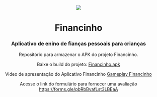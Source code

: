 <div style="text-align:center">
<center>

![](https://raw.githubusercontent.com/geraldoneto771/apk-financinho-tdas2018/main/Img/icon_192x192.png)

</center>

# Financinho
### Aplicativo de enino de fianças pessoais para crianças


Repositório para armazenar o APK do projeto Financinho.

Baixe o build do projeto: [Financinho.apk](https://github.com/geraldoneto771/apk-financinho-tads2018/blob/main/Versao%20Apos%20a%20avalicao/FINANCINHO_1.3.apk)

Video de apresentação do Aplicativo Financinho [Gameplay Financinho](https://github.com/geraldoneto771/apk-financinho-tads2018/blob/main/Video%20de%20Apresentacao%20do%20Aplicativo/lv_0_20220705001308.mp4)

Acesse o link do formulário para fornecer uma avaliação https://forms.gle/pbRbBvafLst3LBEaA
</div>
